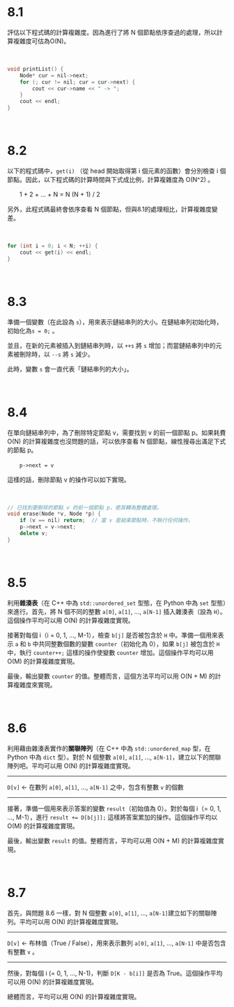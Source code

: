 # 8.1

評估以下程式碼的計算複雜度。因為進行了將 N 個節點依序查過的處理，所以計算複雜度可估為O(N)。

　

```cpp
void printList() {
    Node* cur = nil->next;
    for (; cur != nil; cur = cur->next) {
        cout << cur->name << " -> ";
    }
    cout << endl;
}
```

　

# 8.2

以下的程式碼中，`get(i)` （從 head 開始取得第 i 個元素的函數）會分別檢查 i 個節點。因此，以下程式碼的計算時間與下式成比例，計算複雜度為 O(N^2) 。

　　1 + 2 + ... + N = N (N + 1) / 2


另外，此程式碼最終會依序查看 N 個節點，但與8.1的處理相比，計算複雜度變差。

　

```cpp
for (int i = 0; i < N; ++i) {
    cout << get(i) << endl;
}
```

　

# 8.3

準備一個變數（在此設為 `s`），用來表示鏈結串列的大小。在鏈結串列初始化時，初始化為`s = 0;` 。

並且，在新的元素被插入到鏈結串列時，以 `++s` 將 `s` 增加；而當鏈結串列中的元素被刪除時，以 `--s` 將 `s` 減少。

此時，變數 `s` 會一直代表「鏈結串列的大小」。

　

# 8.4

在單向鏈結串列中，為了刪除特定節點 v，需要找到 v 的前一個節點 p。如果耗費 O(N) 的計算複雜度也沒問題的話，可以依序查看 N 個節點，線性搜尋出滿足下式的節點 p。

　　`p->next = v`

這樣的話，刪除節點 v 的操作可以如下實現。

　

```cpp
// 已找到要刪除的節點 v 的前一個節點 p，使其轉為整體處理。
void erase(Node *v, Node *p) {
    if (v == nil) return;  // 當 v 是結束節點時，不執行任何操作。
    p->next = v->next;
    delete v;
}
```

　

# 8.5

利用**雜湊表**（在 C++ 中為 `std::unordered_set` 型態，在 Python 中為 `set` 型態）來進行。首先，將 N 個不同的整數 `a[0]`, `a[1]`, ..., `a[N-1]` 插入雜湊表（設為 `H`）。這個操作平均可以用 O(N) 的計算複雜度實現。

接著對每個 i（i = 0, 1, ..., M-1），檢查 `b[j]` 是否被包含於 `H` 中。準備一個用來表示 `a` 和 `b` 中共同整數個數的變數 `counter`（初始化為 0），如果 `b[j]` 被包含於 `H` 中，執行 `counter++;` 這樣的操作使變數 `counter` 增加。這個操作平均可以用 O(M) 的計算複雜度實現。

最後，輸出變數 `counter` 的值。整體而言，這個方法平均可以用 O(N + M) 的計算複雜度來實現。

　

# 8.6

利用藉由雜湊表實作的**關聯陣列**（在 C++ 中為 `std::unordered_map` 型，在 Python 中為 `dict` 型）。對於 N 個整數 `a[0]`, `a[1]`, ..., `a[N-1]`，建立以下的關聯陣列吧。平均可以用 O(N) 的計算複雜度實現。

-----

`D[v]` ← 在數列 `a[0]`, `a[1]`, ..., `a[N-1]` 之中，包含有整數 `v` 的個數

-----

接著，準備一個用來表示答案的變數 `result`（初始值為 0）。對於每個 i（= 0, 1, ..., M-1），進行 `result += D[b[j]];` 這樣將答案累加的操作。這個操作平均以 O(M) 的計算複雜度實現。

最後，輸出變數 `result` 的值。整體而言，平均可以用 O(N + M) 的計算複雜度實現。

　

# 8.7

首先，與問題 8.6 一樣，對 N 個整數 `a[0]`, `a[1]`, ..., `a[N-1]`建立如下的關聯陣列。平均可以用 O(N) 的計算複雜度實現。

-----

`D[v]` ← 布林值（True / False），用來表示數列 `a[0]`, `a[1]`, ..., `a[N-1]` 中是否包含有整數 `v` 。

-----

然後，對每個 i (= 0, 1, ..., N-1)，判斷 `D[K - b[i]]` 是否為 True。這個操作平均可以用 O(N) 的計算複雜度實現。

總體而言，平均可以用 O(N) 的計算複雜度實現。
